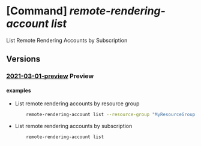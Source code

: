 # [Command] _remote-rendering-account list_

List Remote Rendering Accounts by Subscription

## Versions

### [2021-03-01-preview](/Resources/mgmt-plane/L3N1YnNjcmlwdGlvbnMve30vcHJvdmlkZXJzL21pY3Jvc29mdC5taXhlZHJlYWxpdHkvcmVtb3RlcmVuZGVyaW5nYWNjb3VudHM=/2021-03-01-preview.xml) **Preview**

<!-- mgmt-plane /subscriptions/{}/providers/microsoft.mixedreality/remoterenderingaccounts 2021-03-01-preview -->
<!-- mgmt-plane /subscriptions/{}/resourcegroups/{}/providers/microsoft.mixedreality/remoterenderingaccounts 2021-03-01-preview -->

#### examples

- List remote rendering accounts by resource group
    ```bash
        remote-rendering-account list --resource-group "MyResourceGroup"
    ```

- List remote rendering accounts by subscription
    ```bash
        remote-rendering-account list
    ```
